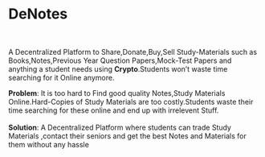 # DeNotes
<br/>

A Decentralized  Platform to Share,Donate,Buy,Sell Study-Materials such as Books,Notes,Previous Year Question Papers,Mock-Test Papers and anything a student needs  using **Crypto**.Students won’t waste time searching for it Online anymore.

**Problem**: It is too hard to Find good quality Notes,Study Materials Online.Hard-Copies of Study Materials are too costly.Students waste their time searching for these online and end up with irrelevent Stuff.<br/><br/>
**Solution**: A Decentralized Platform  where students can trade Study Materials ,contact their seniors and get the best Notes and Materials for them without any hassle
